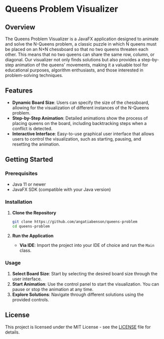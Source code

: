 # Queens Problem Visualizer

## Overview

The Queens Problem Visualizer is a JavaFX application designed to animate and solve the N-Queens problem, a classic puzzle in which N queens must be placed on an N×N chessboard so that no two queens threaten each other. This means that no two queens can share the same row, column, or diagonal. Our visualizer not only finds solutions but also provides a step-by-step animation of the queens' movements, making it a valuable tool for educational purposes, algorithm enthusiasts, and those interested in problem-solving techniques.

## Features

- **Dynamic Board Size**: Users can specify the size of the chessboard, allowing for the visualization of different instances of the N-Queens problem.
- **Step-by-Step Animation**: Detailed animations show the process of placing queens on the board, including backtracking steps when a conflict is detected.
- **Interactive Interface**: Easy-to-use graphical user interface that allows users to control the visualization, such as starting, pausing, and resetting the animation.

## Getting Started

### Prerequisites

- Java 11 or newer
- JavaFX SDK (compatible with your Java version)

### Installation

1. **Clone the Repository**

   ```bash
   git clone https://github.com/angatiabenson/queens-problem
   cd queens-problem
   ```

2. **Run the Application**

   - **Via IDE**: Import the project into your IDE of choice and run the `Main` class.

### Usage

1. **Select Board Size**: Start by selecting the desired board size through the user interface.
2. **Start Animation**: Use the control panel to start the visualization. You can pause or stop the animation at any time.
3. **Explore Solutions**: Navigate through different solutions using the provided controls.

## License

This project is licensed under the MIT License - see the [LICENSE](LICENSE.md) file for details.
